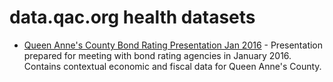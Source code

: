 # data.qac.org health datasets
* [Queen Anne's County Bond Rating Presentation Jan 2016](https://data.qac.org/d/xffr-g63v) - Presentation prepared for meeting with bond rating agencies in January 2016. Contains contextual economic and fiscal data for Queen Anne's County.
